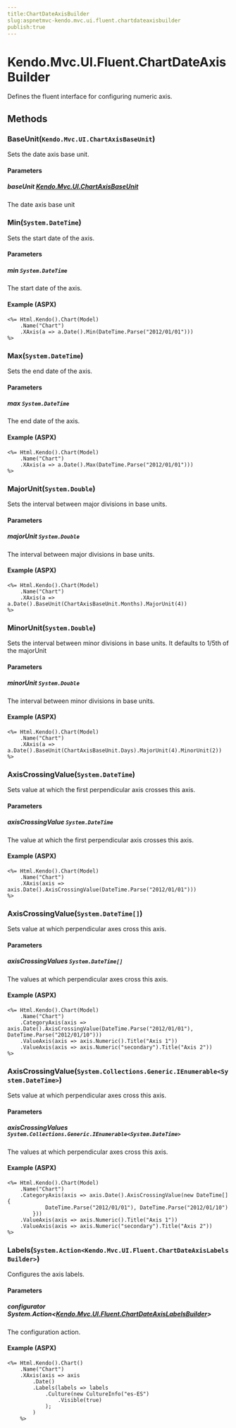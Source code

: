 ```yaml
---
title:ChartDateAxisBuilder
slug:aspnetmvc-kendo.mvc.ui.fluent.chartdateaxisbuilder
publish:true
---
```


# Kendo.Mvc.UI.Fluent.ChartDateAxisBuilder
Defines the fluent interface for configuring numeric axis.



## Methods

### BaseUnit(`Kendo.Mvc.UI.ChartAxisBaseUnit`)
Sets the date axis base unit.


#### Parameters

##### baseUnit [Kendo.Mvc.UI.ChartAxisBaseUnit](/api/wrappers/aspnet-mvc/Kendo.Mvc.UI/ChartAxisBaseUnit)
The date axis base unit





### Min(`System.DateTime`)
Sets the start date of the axis.


#### Parameters

##### min `System.DateTime`
The start date of the axis.




#### Example (ASPX)
    <%= Html.Kendo().Chart(Model)
        .Name("Chart")
        .XAxis(a => a.Date().Min(DateTime.Parse("2012/01/01")))
    %>


### Max(`System.DateTime`)
Sets the end date of the axis.


#### Parameters

##### max `System.DateTime`
The end date of the axis.




#### Example (ASPX)
    <%= Html.Kendo().Chart(Model)
        .Name("Chart")
        .XAxis(a => a.Date().Max(DateTime.Parse("2012/01/01")))
    %>


### MajorUnit(`System.Double`)
Sets the interval between major divisions in base units.


#### Parameters

##### majorUnit `System.Double`
The interval between major divisions in base units.




#### Example (ASPX)
    <%= Html.Kendo().Chart(Model)
        .Name("Chart")
        .XAxis(a => a.Date().BaseUnit(ChartAxisBaseUnit.Months).MajorUnit(4))
    %>


### MinorUnit(`System.Double`)
Sets the interval between minor divisions in base units.
            It defaults to 1/5th of the majorUnit


#### Parameters

##### minorUnit `System.Double`
The interval between minor divisions in base units.




#### Example (ASPX)
    <%= Html.Kendo().Chart(Model)
        .Name("Chart")
        .XAxis(a => a.Date().BaseUnit(ChartAxisBaseUnit.Days).MajorUnit(4).MinorUnit(2))
    %>


### AxisCrossingValue(`System.DateTime`)
Sets value at which the first perpendicular axis crosses this axis.


#### Parameters

##### axisCrossingValue `System.DateTime`
The value at which the first perpendicular axis crosses this axis.




#### Example (ASPX)
    <%= Html.Kendo().Chart(Model)
        .Name("Chart")
        .XAxis(axis => axis.Date().AxisCrossingValue(DateTime.Parse("2012/01/01")))
    %>


### AxisCrossingValue(`System.DateTime[]`)
Sets value at which perpendicular axes cross this axis.


#### Parameters

##### axisCrossingValues `System.DateTime[]`
The values at which perpendicular axes cross this axis.




#### Example (ASPX)
    <%= Html.Kendo().Chart(Model)
        .Name("Chart")
        .CategoryAxis(axis => axis.Date().AxisCrossingValue(DateTime.Parse("2012/01/01"), DateTime.Parse("2012/01/10")))
        .ValueAxis(axis => axis.Numeric().Title("Axis 1"))
        .ValueAxis(axis => axis.Numeric("secondary").Title("Axis 2"))
    %>


### AxisCrossingValue(`System.Collections.Generic.IEnumerable<System.DateTime>`)
Sets value at which perpendicular axes cross this axis.


#### Parameters

##### axisCrossingValues `System.Collections.Generic.IEnumerable<System.DateTime>`
The values at which perpendicular axes cross this axis.




#### Example (ASPX)
    <%= Html.Kendo().Chart(Model)
        .Name("Chart")
        .CategoryAxis(axis => axis.Date().AxisCrossingValue(new DateTime[] {
                DateTime.Parse("2012/01/01"), DateTime.Parse("2012/01/10")
            }))
        .ValueAxis(axis => axis.Numeric().Title("Axis 1"))
        .ValueAxis(axis => axis.Numeric("secondary").Title("Axis 2"))
    %>


### Labels(`System.Action<Kendo.Mvc.UI.Fluent.ChartDateAxisLabelsBuilder>`)
Configures the axis labels.


#### Parameters

##### configurator System.Action<[Kendo.Mvc.UI.Fluent.ChartDateAxisLabelsBuilder](/api/wrappers/aspnet-mvc/Kendo.Mvc.UI.Fluent/ChartDateAxisLabelsBuilder)>
The configuration action.




#### Example (ASPX)
    <%= Html.Kendo().Chart()
        .Name("Chart")
        .XAxis(axis => axis
            .Date()
            .Labels(labels => labels
                .Culture(new CultureInfo("es-ES")
                    .Visible(true)
                );
            )
        %>



